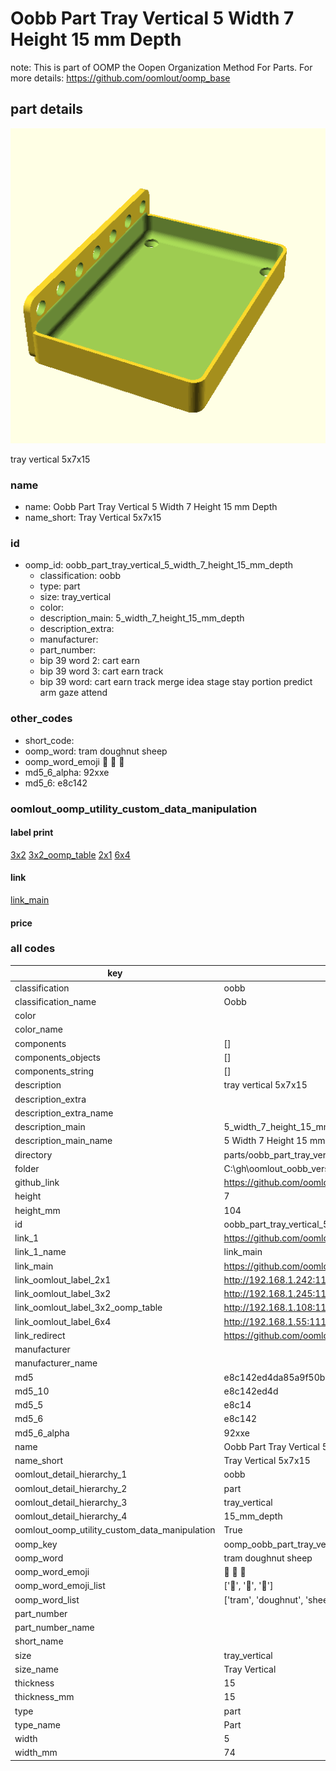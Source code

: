 # Oobb Part Tray Vertical 5 Width 7 Height 15 mm Depth  

note: This is part of OOMP the Oopen Organization Method For Parts. For more details: https://github.com/oomlout/oomp_base

##  part details
  

[![](3dpr.png)](3dpr.png)

tray vertical 5x7x15



### name
* name: Oobb Part Tray Vertical 5 Width 7 Height 15 mm Depth
* name_short: Tray Vertical 5x7x15 
### id
* oomp_id: oobb_part_tray_vertical_5_width_7_height_15_mm_depth
  * classification: oobb
  * type: part
  * size: tray_vertical
  * color: 
  * description_main: 5_width_7_height_15_mm_depth
  * description_extra: 
  * manufacturer: 
  * part_number: 
  * bip 39 word 2: cart earn
  * bip 39 word 3: cart earn track
  * bip 39 word: cart earn track merge idea stage stay portion predict arm gaze attend

### other_codes
* short_code: 
* oomp_word: tram doughnut sheep
* oomp_word_emoji :tram: :doughnut: :sheep:
* md5_6_alpha: 92xxe
* md5_6: e8c142






### oomlout_oomp_utility_custom_data_manipulation
#### label print
[3x2](http://192.168.1.245:1112/?label=oomp%2092xxe)
[3x2_oomp_table](http://192.168.1.108:1112/?label=oomp%2092xxe)
[2x1](http://192.168.1.242:1112/?label=oomp%2092xxe)
[6x4](http://192.168.1.55:1112/?label=oomp%2092xxe)    

#### link

[link_main](https://github.com/oomlout/oomlout_oobb_version_4_generated_parts/tree/main/navigation_oomp/oobb/part/tray_vertical/5_width_7_height_15_mm_depth/part)                              

#### price







### all codes 
| key | value |  
| --- | --- |  
| classification | oobb |  
| classification_name | Oobb |  
| color |  |  
| color_name |  |  
| components | [] |  
| components_objects | [] |  
| components_string | [] |  
| description | tray vertical 5x7x15 |  
| description_extra |  |  
| description_extra_name |  |  
| description_main | 5_width_7_height_15_mm_depth |  
| description_main_name | 5 Width 7 Height 15 mm Depth |  
| directory | parts/oobb_part_tray_vertical_5_width_7_height_15_mm_depth |  
| folder | C:\gh\oomlout_oobb_version_4_generated_parts\parts\oobb_part_tray_vertical_5_width_7_height_15_mm_depth |  
| github_link | https://github.com/oomlout/oomlout_oomp_part_src/tree/main/parts/oobb_part_tray_vertical_5_width_7_height_15_mm_depth |  
| height | 7 |  
| height_mm | 104 |  
| id | oobb_part_tray_vertical_5_width_7_height_15_mm_depth |  
| link_1 | https://github.com/oomlout/oomlout_oobb_version_4_generated_parts/tree/main/navigation_oomp/oobb/part/tray_vertical/5_width_7_height_15_mm_depth/part |  
| link_1_name | link_main |  
| link_main | https://github.com/oomlout/oomlout_oobb_version_4_generated_parts/tree/main/navigation_oomp/oobb/part/tray_vertical/5_width_7_height_15_mm_depth/part |  
| link_oomlout_label_2x1 | http://192.168.1.242:1112/?label=oomp%2092xxe |  
| link_oomlout_label_3x2 | http://192.168.1.245:1112/?label=oomp%2092xxe |  
| link_oomlout_label_3x2_oomp_table | http://192.168.1.108:1112/?label=oomp%2092xxe |  
| link_oomlout_label_6x4 | http://192.168.1.55:1112/?label=oomp%2092xxe |  
| link_redirect | https://github.com/oomlout/oomlout_oobb_version_4_generated_parts/tree/main/parts/oobb_tray_vertical_05_07_15 |  
| manufacturer |  |  
| manufacturer_name |  |  
| md5 | e8c142ed4da85a9f50b838b7cd115118 |  
| md5_10 | e8c142ed4d |  
| md5_5 | e8c14 |  
| md5_6 | e8c142 |  
| md5_6_alpha | 92xxe |  
| name | Oobb Part Tray Vertical 5 Width 7 Height 15 mm Depth |  
| name_short | Tray Vertical 5x7x15  |  
| oomlout_detail_hierarchy_1 | oobb |  
| oomlout_detail_hierarchy_2 | part |  
| oomlout_detail_hierarchy_3 | tray_vertical |  
| oomlout_detail_hierarchy_4 | 15_mm_depth |  
| oomlout_oomp_utility_custom_data_manipulation | True |  
| oomp_key | oomp_oobb_part_tray_vertical_5_width_7_height_15_mm_depth |  
| oomp_word | tram doughnut sheep |  
| oomp_word_emoji | :tram: :doughnut: :sheep: |  
| oomp_word_emoji_list | [':tram:', ':doughnut:', ':sheep:'] |  
| oomp_word_list | ['tram', 'doughnut', 'sheep'] |  
| part_number |  |  
| part_number_name |  |  
| short_name |  |  
| size | tray_vertical |  
| size_name | Tray Vertical |  
| thickness | 15 |  
| thickness_mm | 15 |  
| type | part |  
| type_name | Part |  
| width | 5 |  
| width_mm | 74 |  
